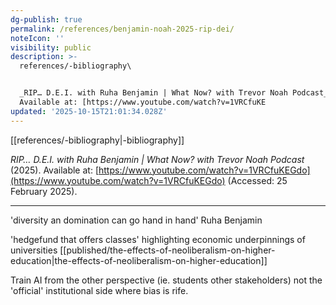 ```yaml
---
dg-publish: true
permalink: /references/benjamin-noah-2025-rip-dei/
noteIcon: ''
visibility: public
description: >-
  references/-bibliography\


  _RIP… D.E.I. with Ruha Benjamin | What Now? with Trevor Noah Podcast_ (2025).
  Available at: [https://www.youtube.com/watch?v=1VRCfuKE
updated: '2025-10-15T21:01:34.028Z'
---
```


[[references/-bibliography\|-bibliography]]

_RIP… D.E.I. with Ruha Benjamin | What Now? with Trevor Noah Podcast_ (2025). Available at: [https://www.youtube.com/watch?v=1VRCfuKEGdo](https://www.youtube.com/watch?v=1VRCfuKEGdo) (Accessed: 25 February 2025).

---

'diversity an domination can go hand in hand' Ruha Benjamin

'hedgefund that offers classes' highlighting economic underpinnings of universities [[published/the-effects-of-neoliberalism-on-higher-education\|the-effects-of-neoliberalism-on-higher-education]] 

Train AI from the other perspective (ie. students other stakeholders) not the 'official' institutional side where bias is rife.

